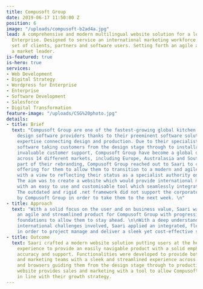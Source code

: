 ```yaml
---
title: Compusoft Group
date: 2019-06-17 11:50:00 Z
position: 6
image: "/uploads/compusoft-b2ad4a.jpg"
lead: A comprehensive and modern multilingual website solution for a leading global
  Enterprise. Designed to service an international marketing workforce, a diverse
  set of clients, partners and software users. Setting forth an agile approach for
  a market leader.
is-featured: true
is-hero: true
services:
- Web Development
- Digital Strategy
- Wordpress for Enterprise
- Enterprise
- Software Development
- Salesforce
- Digital Transformation
feature-image: "/uploads/CSG%20photo.jpg"
details:
- title: Brief
  text: "Compusoft Group are one of the fastest-growing global kitchen and bathroom
    design software providers thanks to their preeminent software solutions and exceptional
    expertise connecting design and production. Due to their specialist integrated
    software taking customers from the design stage through to installation and their
    invaluable customer support, Compusoft Group have become a global design authority
    across 14 different markets, including Europe, Australasia and South Africa. \n\nAs
    part of their rebranding, Compusoft Group reached out to Saari to create a website
    offering for them to allow them to transition to a modern and agile infrastructure
    with a view to reflecting their status as a specialist authority on software solutions.
    The aim was to create a website which would provide international marketing teams
    with an easy to use and customisable tool which seamlessly integrates with Salesforce.
    The outdated and rigid .net framework did not support the corporate vision required
    by Compusoft Group in order to take them to the next week. \n"
- title: Approach
  text: "With a solid focus on the user and on business value, Saari was able to create
    an agile and streamlined product for Compusoft Group with progressive technological
    foundations to allow them to stay ahead. \n\nWith a deep understanding of the
    international challenges involved, Saari applied an integrated, flexible approach
    in order to project manage and deliver a sleek yet cost-effective solution. \n"
- title: Outcome
  text: Saari crafted a modern website solution putting users at the heart of the
    experience to provide an easily navigable product with a solid emphasis on data
    accuracy and support. Functionalities were developed to provide both end-users
    and marketing teams with a sleek and streamlined experience across all devices
    and browsers guiding them from the design stage through to production. The new
    website provides sales and marketing with a tool to allow Compusoft Group to scale
    in line with their growth strategy.
---
```


